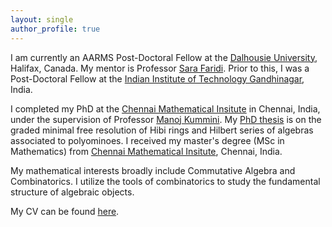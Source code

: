 ```yaml
---
layout: single
author_profile: true
---
```


I am currently an AARMS Post-Doctoral Fellow at the [Dalhousie University](https://www.dal.ca/), Halifax, Canada. 
My mentor is Professor [Sara Faridi](https://www.mathstat.dal.ca/~faridi/).
Prior to this, I was a Post-Doctoral Fellow at the [Indian Institute of Technology Gandhinagar](https://iitgn.ac.in/), India. 

I completed my PhD at the  [Chennai Mathematical Insitute](https://www.cmi.ac.in) in Chennai, India, under the supervision of Professor [Manoj Kummini](https://www.cmi.ac.in/people/fac-profile.php?id=mkummini).
My [PhD thesis](https://libarchive.cmi.ac.in/theses/dharmveer_math2023.pdf) is on the graded minimal free resolution of Hibi rings and Hilbert series of algebras associated to polyominoes.
I received my master's degree (MSc in Mathematics) from [Chennai Mathematical Insitute](https://www.cmi.ac.in), Chennai, India.

My mathematical interests broadly include Commutative Algebra and Combinatorics. I utilize the tools of combinatorics to study the fundamental structure of algebraic objects.

My CV can be found [here](CV.pdf).

